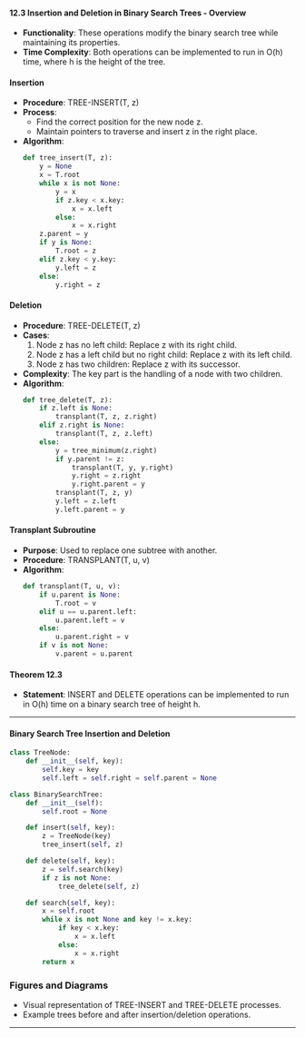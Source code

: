 #### 12.3 Insertion and Deletion in Binary Search Trees - Overview
- **Functionality**: These operations modify the binary search tree while maintaining its properties.
- **Time Complexity**: Both operations can be implemented to run in O(h) time, where h is the height of the tree.
#### Insertion
- **Procedure**: TREE-INSERT(T, z)
- **Process**:
  - Find the correct position for the new node z.
  - Maintain pointers to traverse and insert z in the right place.
- **Algorithm**:
  ```python
  def tree_insert(T, z):
      y = None
      x = T.root
      while x is not None:
          y = x
          if z.key < x.key:
              x = x.left
          else:
              x = x.right
      z.parent = y
      if y is None:
          T.root = z
      elif z.key < y.key:
          y.left = z
      else:
          y.right = z
  ```
#### Deletion
- **Procedure**: TREE-DELETE(T, z)
- **Cases**:
  1. Node z has no left child: Replace z with its right child.
  2. Node z has a left child but no right child: Replace z with its left child.
  3. Node z has two children: Replace z with its successor.
- **Complexity**: The key part is the handling of a node with two children.
- **Algorithm**:
  ```python
  def tree_delete(T, z):
      if z.left is None:
          transplant(T, z, z.right)
      elif z.right is None:
          transplant(T, z, z.left)
      else:
          y = tree_minimum(z.right)
          if y.parent != z:
              transplant(T, y, y.right)
              y.right = z.right
              y.right.parent = y
          transplant(T, z, y)
          y.left = z.left
          y.left.parent = y
  ```

#### Transplant Subroutine
- **Purpose**: Used to replace one subtree with another.
- **Procedure**: TRANSPLANT(T, u, v)
- **Algorithm**:
  ```python
  def transplant(T, u, v):
      if u.parent is None:
          T.root = v
      elif u == u.parent.left:
          u.parent.left = v
      else:
          u.parent.right = v
      if v is not None:
          v.parent = u.parent
  ```

#### Theorem 12.3
- **Statement**: INSERT and DELETE operations can be implemented to run in O(h) time on a binary search tree of height h.
---
#### Binary Search Tree Insertion and Deletion
```python
class TreeNode:
    def __init__(self, key):
        self.key = key
        self.left = self.right = self.parent = None

class BinarySearchTree:
    def __init__(self):
        self.root = None

    def insert(self, key):
        z = TreeNode(key)
        tree_insert(self, z)

    def delete(self, key):
        z = self.search(key)
        if z is not None:
            tree_delete(self, z)

    def search(self, key):
        x = self.root
        while x is not None and key != x.key:
            if key < x.key:
                x = x.left
            else:
                x = x.right
        return x
```

### Figures and Diagrams
- Visual representation of TREE-INSERT and TREE-DELETE processes.
- Example trees before and after insertion/deletion operations.

---


